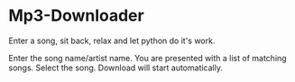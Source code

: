 # Mp3-Downloader
Enter a song, sit back, relax and let python do it's work.

Enter the song name/artist name. You are presented with a list of matching songs. Select the song. Download will start automatically.
